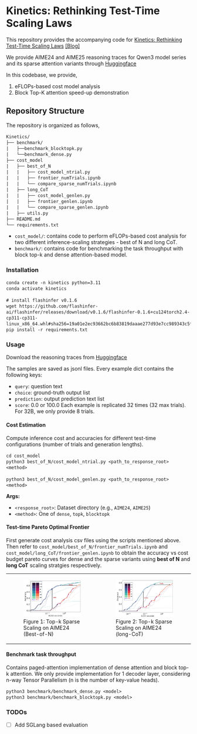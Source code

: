 # Kinetics: Rethinking Test-Time Scaling Laws
This repository provides the accompanying code for [Kinetics: Rethinking Test-Time Scaling Laws](https://arxiv.org/abs/2408.11049) [[Blog]](https://infini-ai-lab.github.io/Kinetics-PR/)

We provide AIME24 and AIME25 reasoning traces for Qwen3 model series and its sparse attention variants through [Huggingface](https://huggingface.co/datasets/InfiniAILab/Kinetics-generations)

In this codebase, we provide,
1. eFLOPs-based cost model analysis
2. Block Top-K attention speed-up demonstration

## Repository Structure
The repository is organized as follows,

```
Kinetics/
├── benchmark/
|   ├──benchmark_blocktopk.py
|   └──benchmark_dense.py
├── cost_model
|   ├── best_of_N
|   |   ├── cost_model_ntrial.py
|   |   ├── frontier_numTrials.ipynb
|   |   └── compare_sparse_numTrials.ipynb
|   ├── long_CoT
|   |   ├── cost_model_genlen.py
|   |   ├── frontier_genlen.ipynb
|   |   └── compare_sparse_genlen.ipynb
|   ├── utils.py
├── README.md
└── requirements.txt
```
- `cost_model/`: contains code to perform eFLOPs-based cost analysis for two different inference-scaling strategies - best of N and long CoT.
- `benchmark/`: contains code for benchmarking the task throughput with block top-k and dense attention-based model. 

### Installation
```
conda create -n kinetics python=3.11
conda activate kinetics

# install flashinfer v0.1.6
wget https://github.com/flashinfer-ai/flashinfer/releases/download/v0.1.6/flashinfer-0.1.6+cu124torch2.4-cp311-cp311-linux_x86_64.whl#sha256=19a01e2ec93662bc6b83819daaae277d93e7cc989343c5f8940af44a4cb66ba0
pip install -r requirements.txt
```

### Usage
Download the reasoning traces from [Huggingface](https://huggingface.co/datasets/InfiniAILab/Kinetics-generations)

The samples are saved as jsonl files. Every example dict contains the following keys:
- `query`: question text
- `choice`: ground-truth output list
- `prediction`: output prediction text list
- `score`: 0.0 or 100.0
Each example is replicated 32 times (32 max trials). For 32B, we only provide 8 trials.

#### Cost Estimation
Compute inference cost and accuracies for different test-time configurations (number of trials and generation lengths).
```
cd cost_model
python3 best_of_N/cost_model_ntrial.py <path_to_response_root> <method>

python3 best_of_N/cost_model_genlen.py <path_to_response_root> <method>
```
**Args:**
- `<response_root>`: Dataset directory (e.g., `AIME24`, `AIME25`)
- `<method>`: One of `dense`, `topk`, `blocktopk`

#### Test-time Pareto Optimal Frontier
First generate cost analysis csv files using the scripts mentioned above. Then refer to `cost_model/best_of_N/frontier_numTrials.ipynb` and `cost_model/long_CoT/frontier_genlen.ipynb` to obtain the accuracy vs cost budget pareto curves for dense and the sparse variants using **best of N** and **long CoT** scaling stratgies respectively.

<table>
  <tr>
    <td>
      <figure>
        <img src="assets/AIME24-topk-trial.jpg" alt="Kinetics Sparse Scaling (Best-of-N)" width="400">
        <figcaption>Figure 1: Top-k Sparse Scaling on AIME24 (Best-of-N)</figcaption>
      </figure>
    </td>
    <td>
      <figure>
        <img src="assets/AIME24-topk-genlen.jpg" alt="Kinetics Sparse Scaling (long-CoT)" width="400">
        <figcaption>Figure 2: Top-k Sparse Scaling on AIME24 (long-CoT)</figcaption>
      </figure>
    </td>
  </tr>
</table>

#### Benchmark task throughput
Contains paged-attention implementation of dense attention and block top-k attention. We only provide implementation for 1 decoder layer, considering n-way Tensor Parallelism (n is the number of key-value heads).
```
python3 benchmark/benchmark_dense.py <model>
python3 benchmark/benchmark_blocktopk.py <model>
```

### TODOs
- [ ] Add SGLang based evaluation 